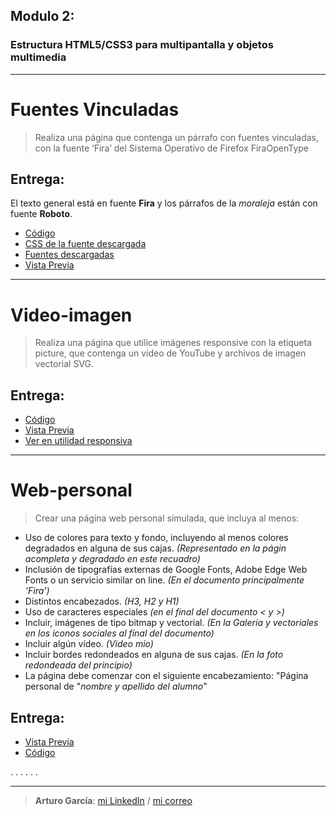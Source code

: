 ﻿Modulo 2:---### Estructura HTML5/CSS3 para multipantalla y objetos multimedia ---# Fuentes Vinculadas> Realiza una página que contenga un párrafo con fuentes vinculadas, con la fuente ‘Fira’ del Sistema Operativo de Firefox FiraOpenType## Entrega:El texto general está en fuente **Fira** y los párrafos de la _moraleja_ están con fuente **Roboto**.- [Código](https://raw.githubusercontent.com/GarciaGArturo/moocHTML5/master/mod_02/fira-roboto.html)- [CSS de la fuente descargada](https://garciagarturo.github.io/moocHTML5/mod_02/fuente-fira.css)- [Fuentes descargadas](https://github.com/GarciaGArturo/moocHTML5/tree/master/mod_02/fuentes)- [Vista Previa](https://garciagarturo.github.io/moocHTML5/mod_02/fira-roboto.html)---# Video-imagen> Realiza una página que utilice imágenes responsive con la etiqueta picture, que contenga un vídeo de YouTube y archivos de imagen vectorial SVG.## Entrega:- [Código](https://raw.githubusercontent.com/GarciaGArturo/moocHTML5/master/mod_02/video-images.html)- [Vista Previa](https://garciagarturo.github.io/moocHTML5/mod_02/video-images.html)- [Ver en utilidad responsiva](http://responsivedesignchecker.com/checker.php?url=https%3A%2F%2Fgarciagarturo.github.io%2FmoocHTML5%2Fmod_02%2Fvideo-images.html&width=1400&height=700)---# Web-personal > Crear una página web personal simulada, que incluya al menos:- Uso de colores para texto y fondo, incluyendo al menos colores degradados en alguna de sus cajas. _(Representado en la págin acompleta y degradado en este recuadro)_- Inclusión de tipografías externas de Google Fonts, Adobe Edge Web Fonts o un servicio similar on line. _(En el documento principalmente 'Fira')_- Distintos encabezados. _(H3, H2 y H1)_- Uso de caracteres especiales _(en el final del documento < y >)_- Incluir, imágenes de tipo bitmap y vectorial. _(En la Galería y vectoriales en los iconos sociales al final del documento)_- Incluir algún vídeo. _(Video mio)_- Incluir bordes redondeados en alguna de sus cajas. _(En la foto redondeada del principio)_- La página debe comenzar con el siguiente encabezamiento: "Página personal de "_nombre y apellido del alumno_"## Entrega:- [Vista Previa](https://garciagarturo.github.io/moocHTML5/mod_02/pagina-personal.html)- [Código](https://raw.githubusercontent.com/GarciaGArturo/moocHTML5/master/mod_02/pagina-personal.html)......---> **Arturo García**:[mi LinkedIn](https://linkedin.com/in/garciagarturo)/ [mi correo](http://www.google.com/recaptcha/mailhide/d?k=01EB2NAIZ_2uEkjscDfJ-bHw==&c=p_0f-7ykHrzq1gLxRsjytRf7dlTywPveTBibi7Svqi8=)